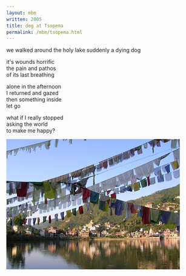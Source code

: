 ```yaml
---
layout: mbm
written: 2005
title: dog at Tsopema
permalink: /mbm/tsopema.html
---
```


<div class="poem">
we walked around  
the holy lake  
suddenly  
a dying dog
 
it's wounds horrific  
the pain and pathos  
of its last breathing
 
alone in the afternoon  
I returned and gazed  
then something inside  
let go

 
what if I really stopped  
asking the world  
to make me happy?
</div>

!["Tsopema"](/assets/images/pilg1/tsopema.jpg "Tsopema")
